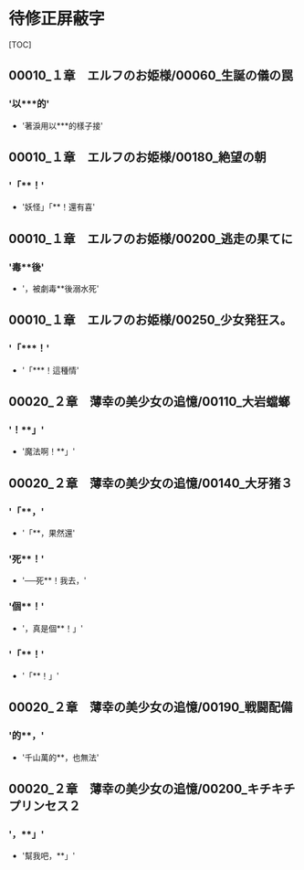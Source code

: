 # 待修正屏蔽字

[TOC]

## 00010_１章　エルフのお姫様/00060_生誕の儀の罠

### '以***的'

- '著淚用以***的樣子接'


## 00010_１章　エルフのお姫様/00180_絶望の朝

### '「**！'

- '妖怪」「**！還有喜'


## 00010_１章　エルフのお姫様/00200_逃走の果てに

### '毒**後'

- '，被劇毒**後溺水死'


## 00010_１章　エルフのお姫様/00250_少女発狂ス。

### '「***！'

- '「***！這種情'


## 00020_２章　薄幸の美少女の追憶/00110_大岩蟷螂

### '！**」'

- '魔法啊！**」'


## 00020_２章　薄幸の美少女の追憶/00140_大牙猪３

### '「**，'

- '「**，果然還'

### '死**！'

- '──死**！我去，'

### '個**！'

- '，真是個**！」'

### '「**！'

- '「**！」'


## 00020_２章　薄幸の美少女の追憶/00190_戦闘配備

### '的**，'

- '千山萬的**，也無法'


## 00020_２章　薄幸の美少女の追憶/00200_キチキチプリンセス２

### '，**」'

- '幫我吧，**」'
